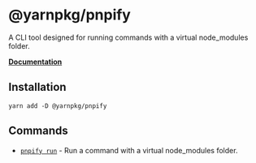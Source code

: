 # @yarnpkg/pnpify

A CLI tool designed for running commands with a virtual node_modules folder.

[**Documentation**](https://yarnpkg.com/advanced/pnpify)

## Installation

`yarn add -D @yarnpkg/pnpify`

## Commands

- [`pnpify run`](https://yarnpkg.com/cli/pnpify/run) - Run a command with a virtual node_modules folder.
